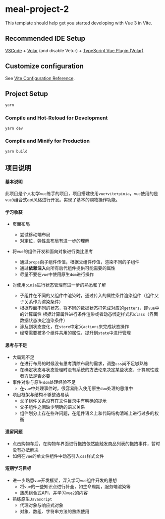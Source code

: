 # meal-project-2

This template should help get you started developing with Vue 3 in Vite.

## Recommended IDE Setup

[VSCode](https://code.visualstudio.com/) + [Volar](https://marketplace.visualstudio.com/items?itemName=Vue.volar) (and disable Vetur) + [TypeScript Vue Plugin (Volar)](https://marketplace.visualstudio.com/items?itemName=Vue.vscode-typescript-vue-plugin).

## Customize configuration

See [Vite Configuration Reference](https://vitejs.dev/config/).

## Project Setup

```sh
yarn
```

### Compile and Hot-Reload for Development

```sh
yarn dev
```

### Compile and Minify for Production

```sh
yarn build
```

## 项目说明

#### 	基本说明

​	此项目是个人初学`vue`练手的项目，项目搭建使用`vue+vite+pinia`，`vue`使用的是`vue3`组合式api风格进行开发。实现了基本的购物操作功能。

#### 	学习收获

- 页面布局
  - 尝试移动端布局
  - 对定位，弹性盒布局有进一步的理解

- 将`vue`的组件开发和面向对象进行类比思考
  - 通过`props`向子组件传值，根据父组件传值，渲染不同的子组件
  - 通过**依赖注入**向所有后代组件提供可能需要的属性
  - 尽量不要在`vue`中使用原生`dom`进行操作
- 对使用`pinia`进行状态管理有进一步的熟悉和了解
  - 子组件在不同的父组件中渲染时，通过传入的属性条件渲染组件（组件父子关系作为渲染条件）
  - 根据界面不同的状态，将不同的数据状态打包成对应的`getters`，即`vue`中的计算属性
    根据计算属性进行条件渲染或者动态绑定样式和`class`（界面数据状态决定渲染条件）
  - 涉及到状态变化，在`store`中定义`actions`来完成状态操作
  - 经常需要被多个组件共用的属性，提升到`state`中进行管理

#### 	思考与不足

- 大局观不足
  - 在进行布局的时候没有思考清除布局的需求，调整`css`尚不足够熟练
  - 在确定状态与状态管理时没有系统的方法论来决定某些状态、计算属性或者方法是否必要
- 事件对象与原生`dom`处理经验不足
  - 在`vue`中处理事件时，很容易陷入使用原生`dom`处理的思维中
- 项目框架与结构不够整洁易读
  - 父子组件关系没有在文件目录中有明确的提示
  - 父子组件之间缺少明确的语义关系
  - 组件划分上存在些许问题，在组件语义上和代码结构清晰上进行过多的权衡

#### 	遗留问题

- 点击购物车后，在购物车界面进行拖拽依然能触发商品列表的拖拽事件，暂时没有办法解决
- 如何在`vue`的单文件组件中动态引入`css`样式文件

#### 	短期学习目标

- 进一步熟悉`vue`开发框架，深入学习`vue`组件开发的思想
  - 将`vue`的一些知识点进行补全，如生命周期，服务端渲染等
  - 熟悉组合式API，并学习`vue2`的内容
- 熟练原生`Javascript`
  - 代理对象与响应式对象
  - 对象、数组、字符串方法的熟练使用
